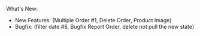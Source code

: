 What's New:
- New Features: (Multiple Order #1, Delete Order, Product Image)
- Bugfix: (filter date #8, Bugfix Report Order, delete not pull the new state)